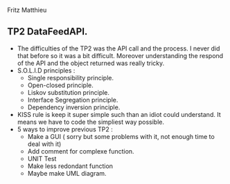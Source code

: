 Fritz Matthieu 
## TP2 DataFeedAPI. 

- The difficulties of the TP2 was the API call and the process. I never did that before so it was a bit difficult. Moreover understanding the respond of the API and the object returned was really tricky. 
- S.O.L.I.D principles : 
  - Single responsibility principle. 
  - Open-closed principle. 
  - Liskov substitution principle. 
  - Interface Segregation principle. 
  - Dependency inversion principle.
- KISS rule is keep it super simple such than an idiot could understand. It means we have to code the simpliest way possible. 
- 5 ways to improve previous TP2 : 
  - Make a GUI ( sorry but some problems with it, not enough time to deal with it)
  - Add comment for complexe function. 
  - UNIT Test
  - Make less redondant function
  - Maybe make UML diagram. 